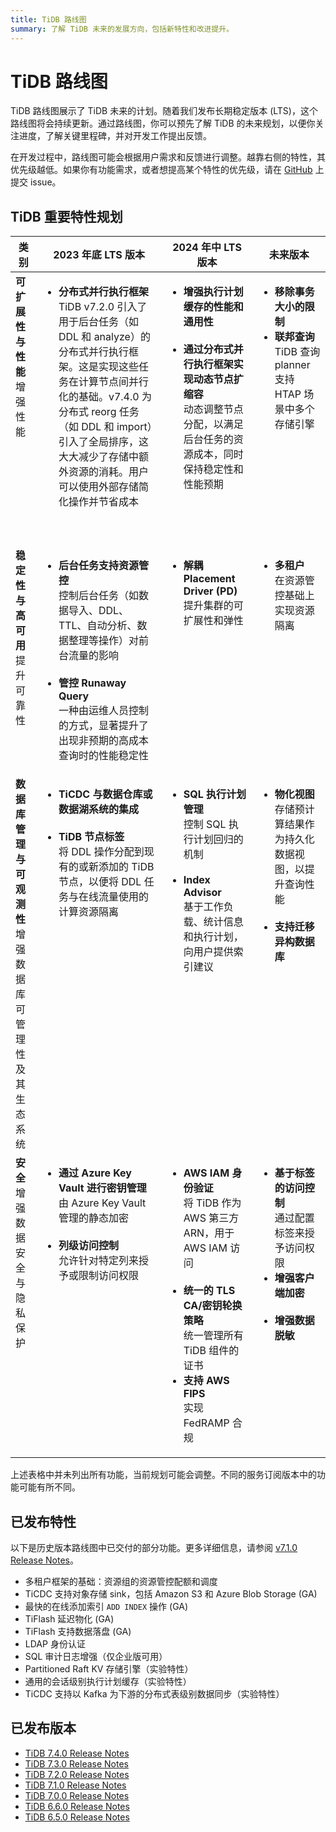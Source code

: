 ```yaml
---
title: TiDB 路线图
summary: 了解 TiDB 未来的发展方向，包括新特性和改进提升。
---
```


# TiDB 路线图

TiDB 路线图展示了 TiDB 未来的计划。随着我们发布长期稳定版本 (LTS)，这个路线图将会持续更新。通过路线图，你可以预先了解 TiDB 的未来规划，以便你关注进度，了解关键里程碑，并对开发工作提出反馈。

在开发过程中，路线图可能会根据用户需求和反馈进行调整。越靠右侧的特性，其优先级越低。如果你有功能需求，或者想提高某个特性的优先级，请在 [GitHub](https://github.com/pingcap/tidb/issues) 上提交 issue。

## TiDB 重要特性规划

<table>
  <thead>
    <tr>
      <th>类别</th>
      <th>2023 年底 LTS 版本</th>
      <th>2024 年中 LTS 版本</th>
      <th>未来版本</th>
    </tr>
  </thead>
  <tbody valign="top">
    <tr>
      <td>
        <b>可扩展性与性能</b><br />增强性能
      </td>
      <td>
        <ul>
          <li>
             <b>分布式并行执行框架</b><br />
            TiDB v7.2.0 引入了用于后台任务（如 DDL 和 analyze）的分布式并行执行框架。这是实现这些任务在计算节点间并行化的基础。v7.4.0 为分布式 reorg 任务（如 DDL 和 import）引入了全局排序，这大大减少了存储中额外资源的消耗。用户可以使用外部存储简化操作并节省成本
          </li>
          <br />
          <br />
        </ul>
      </td>
      <td>
        <ul>
          <li>
            <b>增强执行计划缓存的性能和通用性</b><br />
          </li>
          <br />
          <li>
            <b>通过分布式并行执行框架实现动态节点扩缩容</b><br />
            动态调整节点分配，以满足后台任务的资源成本，同时保持稳定性和性能预期
          </li>
        </ul>
      </td>
      <td>
        <ul>
          <li>
            <b>移除事务大小的限制</b>
          </li>
          <li>
            <b>联邦查询</b>
            TiDB 查询 planner 支持 HTAP 场景中多个存储引擎
          </li>
        </ul>
      </td>
    </tr>
    <tr>
      <td>
        <b>稳定性与高可用</b>
        <br />提升可靠性
      </td>
      <td>
        <ul>
          <li>
            <b>后台任务支持资源管控</b><br />
            控制后台任务（如数据导入、DDL、TTL、自动分析、数据整理等操作）对前台流量的影响
          </li>
          <br />
          <li>
            <b>管控 Runaway Query</b><br />
              一种由运维人员控制的方式，显著提升了出现非预期的高成本查询时的性能稳定性
          </li>
        </ul>
      </td>
      <td>
        <ul>
          <li>
            <b>解耦 Placement Driver (PD)</b>
            <br />提升集群的可扩展性和弹性
          </li>
          <br />
        </ul>
      </td>
      <td>
        <ul>
          <li>
            <b>多租户</b>
            <br />在资源管控基础上实现资源隔离
          </li>
          <br />
        </ul>
      </td>
    </tr>
    <tr>
      <td>
        <b>数据库管理与可观测性</b>
        <br />增强数据库可管理性及其生态系统
      </td>
      <td>
        <ul>
          <li>
            <b>TiCDC 与数据仓库或数据湖系统的集成</b>
            <br />
          </li>
          <br />
          <li>
            <b>TiDB 节点标签</b>
            <br />将 DDL 操作分配到现有的或新添加的 TiDB 节点，以便将 DDL 任务与在线流量使用的计算资源隔离
          </li>
          <br />
        </ul>
      </td>
      <td>
        <ul>
          <li>
            <b>SQL 执行计划管理</b>
            <br />控制 SQL 执行计划回归的机制
          </li>
          <br />
          <li>
            <b>Index Advisor</b>
            <br />基于工作负载、统计信息和执行计划，向用户提供索引建议
          </li>
        </ul>
      </td>
      <td>
        <ul>
          <li>
            <b>物化视图</b>
            <br />存储预计算结果作为持久化数据视图，以提升查询性能
          </li>
          <br />
          <li>
            <b>支持迁移异构数据库</b>
          </li>
          <br />
        </ul>
      </td>
    </tr>
    <tr>
      <td>
        <b>安全</b>
        <br />增强数据安全与隐私保护
      </td>
      <td>
        <ul>
          <li>
            <b>通过 Azure Key Vault 进行密钥管理</b>
            <br />由 Azure Key Vault 管理的静态加密
          </li>
          <br />
          <li>
            <b>列级访问控制</b>
            <br />允许针对特定列来授予或限制访问权限
          </li>
          <br />
        </ul>
      </td>
      <td>
        <ul>
          <li>
            <b>AWS IAM 身份验证</b>
            <br />将 TiDB 作为 AWS 第三方 ARN，用于 AWS IAM 访问
          </li>
          <br />
          <li>
            <b>统一的 TLS CA/密钥轮换策略</b>
            <br />统一管理所有 TiDB 组件的证书
          </li>
          <li>
            <b>支持 AWS FIPS</b>
            <br />实现 FedRAMP 合规
          </li>
        </ul>
      </td>
      <td>
        <ul>
          <li>
            <b>基于标签的访问控制</b>
            <br />通过配置标签来授予访问权限
          </li>
          <li>
            <b>增强客户端加密</b>
          </li>
          <br />
          <li>
            <b>增强数据脱敏</b>
          </li>
        </ul>
      </td>
    </tr>
  </tbody>
</table>

上述表格中并未列出所有功能，当前规划可能会调整。不同的服务订阅版本中的功能可能有所不同。

## 已发布特性

以下是历史版本路线图中已交付的部分功能。更多详细信息，请参阅 [v7.1.0 Release Notes](/releases/release-7.1.0.md)。

- 多租户框架的基础：资源组的资源管控配额和调度
- TiCDC 支持对象存储 sink，包括 Amazon S3 和 Azure Blob Storage (GA)
- 最快的在线添加索引 `ADD INDEX` 操作 (GA)
- TiFlash 延迟物化 (GA)
- TiFlash 支持数据落盘 (GA)
- LDAP 身份认证
- SQL 审计日志增强（仅企业版可用）
- Partitioned Raft KV 存储引擎（实验特性）
- 通用的会话级别执行计划缓存（实验特性）
- TiCDC 支持以 Kafka 为下游的分布式表级别数据同步（实验特性）

## 已发布版本

- [TiDB 7.4.0 Release Notes](/releases/release-7.4.0.md)
- [TiDB 7.3.0 Release Notes](/releases/release-7.3.0.md)
- [TiDB 7.2.0 Release Notes](/releases/release-7.2.0.md)
- [TiDB 7.1.0 Release Notes](/releases/release-7.1.0.md)
- [TiDB 7.0.0 Release Notes](/releases/release-7.0.0.md)
- [TiDB 6.6.0 Release Notes](/releases/release-6.6.0.md)
- [TiDB 6.5.0 Release Notes](/releases/release-6.5.0.md)
